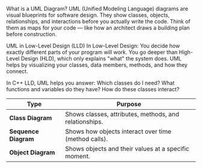 What is a UML Diagram?
UML (Unified Modeling Language) diagrams are visual blueprints for software design.
They show classes, objects, relationships, and interactions before you actually write the code.
Think of them as maps for your code — like how an architect draws a building plan before construction.

UML in Low-Level Design (LLD)
In Low-Level Design:
You decide how exactly different parts of your program will work.
You go deeper than High-Level Design (HLD), which only explains "what" the system does.
UML helps by visualizing your classes, data members, methods, and how they connect.

In C++ LLD, UML helps you answer:
Which classes do I need?
What functions and variables do they have?
How do these classes interact?

| Type                 | Purpose                                                |
| -------------------- | ------------------------------------------------------ |
| **Class Diagram**    | Shows classes, attributes, methods, and relationships. |
| **Sequence Diagram** | Shows how objects interact over time (method calls).   |
| **Object Diagram**   | Shows objects and their values at a specific moment.   |
